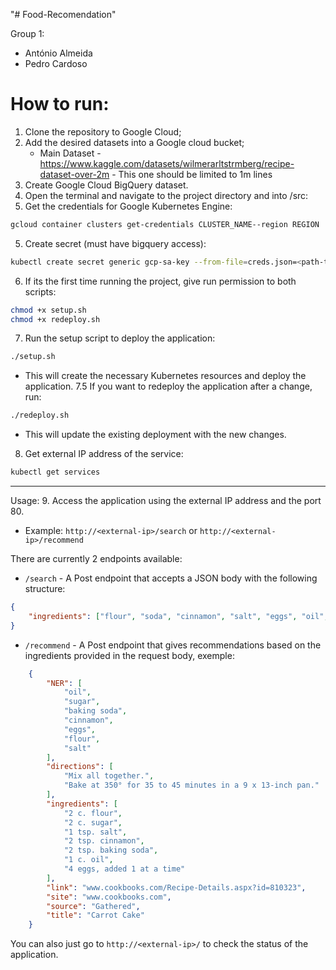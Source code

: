 "# Food-Recomendation" 


Group 1:
- António Almeida
- Pedro Cardoso

# How to run:

1. Clone the repository to Google Cloud;
2. Add the desired datasets into a Google cloud bucket;
   - Main Dataset - https://www.kaggle.com/datasets/wilmerarltstrmberg/recipe-dataset-over-2m  - This one should be limited to 1m lines
3. Create Google Cloud BigQuery dataset.
3. Open the terminal and navigate to the project directory and into /src:
4. Get the credentials for Google Kubernetes Engine:
```bash
gcloud container clusters get-credentials CLUSTER_NAME--region REGION
```
5. Create secret (must have bigquery access):
```bash
kubectl create secret generic gcp-sa-key --from-file=creds.json=<path-to-your-credentials-file>
```
6. If its the first time running the project, give run permission to both scripts:
```bash
chmod +x setup.sh
chmod +x redeploy.sh
```
7. Run the setup script to deploy the application:
```bash
./setup.sh
```
   - This will create the necessary Kubernetes resources and deploy the application.
7.5 If you want to redeploy the application after a change, run:
```bash
./redeploy.sh
```
   - This will update the existing deployment with the new changes.
8. Get external IP address of the service:
```bash
kubectl get services
```
----------------------------------------------------------------------------------------------------------------------------------
Usage:
9. Access the application using the external IP address and the port 80.
   - Example: `http://<external-ip>/search` or `http://<external-ip>/recommend`

There are currently 2 endpoints available:
- `/search` - A Post endpoint that accepts a JSON body with the following structure:
```json
{
    "ingredients": ["flour", "soda", "cinnamon", "salt", "eggs", "oil", "sugar"]
}
```
- `/recommend` - A Post endpoint that gives recommendations based on the ingredients provided in the request body, exemple:
```json
    {
        "NER": [
            "oil",
            "sugar",
            "baking soda",
            "cinnamon",
            "eggs",
            "flour",
            "salt"
        ],
        "directions": [
            "Mix all together.",
            "Bake at 350° for 35 to 45 minutes in a 9 x 13-inch pan."
        ],
        "ingredients": [
            "2 c. flour",
            "2 c. sugar",
            "1 tsp. salt",
            "2 tsp. cinnamon",
            "2 tsp. baking soda",
            "1 c. oil",
            "4 eggs, added 1 at a time"
        ],
        "link": "www.cookbooks.com/Recipe-Details.aspx?id=810323",
        "site": "www.cookbooks.com",
        "source": "Gathered",
        "title": "Carrot Cake"
    }
```
You can also just go to `http://<external-ip>/` to check the status of the application.
